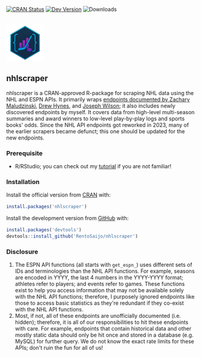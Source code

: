 [![CRAN Status](https://www.r-pkg.org/badges/version/nhlscraper)](https://CRAN.R-project.org/package=nhlscraper)
[![Dev Version](https://img.shields.io/badge/dev%20ver-0.1.1.9000-red.svg)](https://github.com/RentoSaijo/nhlscraper)
![Downloads](https://cranlogs.r-pkg.org/badges/grand-total/nhlscraper)

<br>

<div style="text-align:left">
<span><a href="https://rentosaijo.github.io/nhlscraper/">
<img src="man/figures/logo.png" width=100 alt="nhlscraper Logo"/> </a><h2><strong>nhlscraper</strong></h2>
</div>

nhlscraper is a CRAN-approved R-package for scraping NHL data using the NHL and ESPN APIs. It primarily wraps [endpoints documented by Zachary Maludzinski](https://github.com/Zmalski/NHL-API-Reference), [Drew Hynes](https://gitlab.com/dword4/nhlapi/), and [Joseph Wilson](https://github.com/pseudo-r/Public-ESPN-API); it also includes newly discovered endpoints by myself. It covers data from high-level multi-season summaries and award winners to low-level play-by-play logs and sports books' odds. Since the NHL API endpoints got reworked in 2023, many of the earlier scrapers became defunct; this one should be updated for the new endpoints.

### Prerequisite

- R/RStudio; you can check out my [tutorial](https://youtu.be/hGM1t6usDQ8) if you are not familiar!

### Installation
Install the official version from [CRAN](https://cran.r-project.org) with:
```r
install.packages('nhlscraper')
```

Install the development version from [GitHub](https://github.com/) with:
```r
install.packages('devtools')
devtools::install_github('RentoSaijo/nhlscraper')
```

### Disclosure
1. The ESPN API functions (all starts with `get_espn_`) uses different sets of IDs and terminologies than the NHL API functions. For example, seasons are encoded in YYYY, the last 4 numbers in the YYYY-YYYY format; athletes refer to players; and events refer to games. These functions exist to help you access information that may not be available solely with the NHL API functions; therefore, I purposely ignored endpoints like those to access basic statistics as they're redundant if they co-exist with the NHL API functions.
2. Most, if not, all of these endpoints are unofficially documented (i.e. hidden); therefore, it is all of our responsibilities to hit these endpoints with care. For example, endpoints that contain historical data and other mostly static data should only be hit once and stored in a database (e.g. MySQL) for further query. We do not know the exact rate limits for these APIs; don't ruin the fun for all of us!
